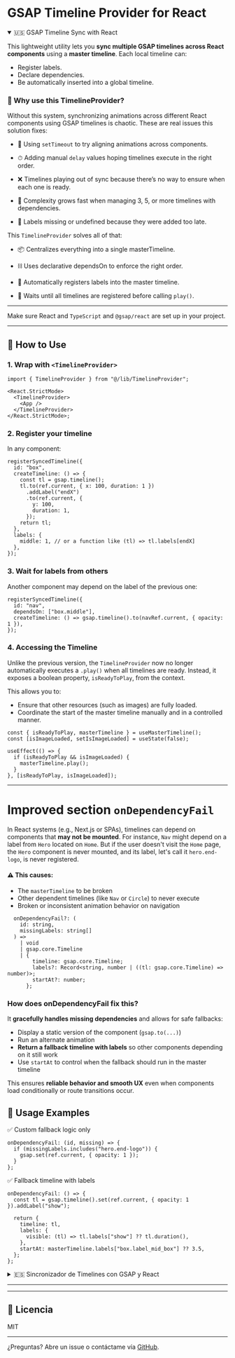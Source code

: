 # GSAP Timeline Provider for React

<details open>
<summary>🇺🇸 GSAP Timeline Sync with React
</summary>

This lightweight utility lets you **sync multiple GSAP timelines across React components** using a **master timeline**. Each local timeline can:

- Register labels.
- Declare dependencies.
- Be automatically inserted into a global timeline.

### 🧠 Why use this TimelineProvider?

Without this system, synchronizing animations across different React components using GSAP timelines is chaotic. These are real issues this solution fixes:

- 🔁 Using `setTimeout` to try aligning animations across components.

- ⏱ Adding manual `delay` values hoping timelines execute in the right order.

- ❌ Timelines playing out of sync because there’s no way to ensure when each one is ready.

- 🤯 Complexity grows fast when managing 3, 5, or more timelines with dependencies.

- 🐛 Labels missing or undefined because they were added too late.

This `TimelineProvider` solves all of that:

- 📦 Centralizes everything into a single masterTimeline.

- ⛓ Uses declarative dependsOn to enforce the right order.

- 🔖 Automatically registers labels into the master timeline.

- 🤝 Waits until all timelines are registered before calling `play()`.

---

Make sure React and `TypeScript` and `@gsap/react` are set up in your project.

---

## 🧩 How to Use

### 1. Wrap with `<TimelineProvider>`

```tsx
import { TimelineProvider } from "@/lib/TimelineProvider";

<React.StrictMode>
  <TimelineProvider>
    <App />
  </TimelineProvider>
</React.StrictMode>;
```

### 2. Register your timeline

In any component:

```tsx
registerSyncedTimeline({
  id: "box",
  createTimeline: () => {
    const tl = gsap.timeline();
    tl.to(ref.current, { x: 100, duration: 1 })
      .addLabel("endX")
      .to(ref.current, {
        y: 100,
        duration: 1,
      });
    return tl;
  },
  labels: {
    middle: 1, // or a function like (tl) => tl.labels[endX]
  },
});
```

### 3. Wait for labels from others

Another component may depend on the label of the previous one:

```tsx
registerSyncedTimeline({
  id: "nav",
  dependsOn: ["box.middle"],
  createTimeline: () => gsap.timeline().to(navRef.current, { opacity: 1 }),
});
```

### 4. Accessing the Timeline

Unlike the previous version, the `TimelineProvider` now no longer automatically executes a `.play()` when all timelines are ready. Instead, it exposes a boolean property, `isReadyToPlay`, from the context.

This allows you to:

- Ensure that other resources (such as images) are fully loaded.
- Coordinate the start of the master timeline manually and in a controlled manner.

```tsx
const { isReadyToPlay, masterTimeline } = useMasterTimeline();
const [isImageLoaded, setIsImageLoaded] = useState(false);

useEffect(() => {
  if (isReadyToPlay && isImageLoaded) {
    masterTimeline.play();
  }
}, [isReadyToPlay, isImageLoaded]);
```

---

# Improved section `onDependencyFail`

In React systems (e.g., Next.js or SPAs), timelines can depend on components that **may not be mounted**. For instance, `Nav` might depend on a label from `Hero` located on `Home`. But if the user doesn't visit the `Home` page, the `Hero` component is never mounted, and its label, let's call it `hero.end-logo`, is never registered.

#### ⚠️ This causes:

- The `masterTimeline` to be broken
- Other dependent timelines (like `Nav` or `Circle`) to never execute
- Broken or inconsistent animation behavior on navigation

```tsx
  onDependencyFail?: (
    id: string,
    missingLabels: string[]
  ) =>
    | void
    | gsap.core.Timeline
    | {
        timeline: gsap.core.Timeline;
        labels?: Record<string, number | ((tl: gsap.core.Timeline) => number)>;
        startAt?: number;
      };
```

### How does onDependencyFail fix this?

It **gracefully handles missing dependencies** and allows for safe fallbacks:

- Display a static version of the component (`gsap.to(...)`)
- Run an alternate animation
- **Return a fallback timeline with labels** so other components depending on it still work
- Use `startAt` to control when the fallback should run in the master timeline

This ensures **reliable behavior and smooth UX** even when components load conditionally or route transitions occur.

## 🧪 Usage Examples

✅ Custom fallback logic only

```tsx
onDependencyFail: (id, missing) => {
  if (missingLabels.includes("hero.end-logo")) {
    gsap.set(ref.current, { opacity: 1 });
  }
};
```

✅ Fallback timeline with labels

```tsx
onDependencyFail: () => {
  const tl = gsap.timeline().set(ref.current, { opacity: 1 }).addLabel("show");

  return {
    timeline: tl,
    labels: {
      visible: (tl) => tl.labels["show"] ?? tl.duration(),
    },
    startAt: masterTimeline.labels["box.label_mid_box"] ?? 3.5,
  };
};
```

</details>

<details>
  <summary>🇪🇸 Sincronizador de Timelines con GSAP y React </summary>

Este proyecto te permite **sincronizar múltiples animaciones (Timelines)** creadas en distintos componentes React usando un **timeline maestro**. Las animaciones se agregan de forma secuencial o con dependencias mediante etiquetas (`labels`) gestionadas automáticamente.

### 🧠 ¿Por qué usar este TimelineProvider?

✅ Problemas que resuelve

Sin este sistema, sincronizar animaciones entre componentes React que contienen líneas de tiempo GSAP puede ser una pesadilla. Estas son algunas de las situaciones frustrantes que soluciona:

- 🔁 Tener que usar `setTimeout` para intentar alinear animaciones entre componentes.

- ⏱ Usar `delay` manual en cada timeline esperando que el orden sea correcto.

- ❌ Las animaciones se ejecutaban fuera de orden porque no existía una forma clara de coordinar cuándo estaba disponible cada timeline.

- 🤯 La complejidad aumenta drásticamente al tener 3, 5 o más componentes con relaciones dependientes entre sus animaciones.

- 🐛 Tener que adivinar el momento en el que una etiqueta estaba disponible.

Este `TimelineProvider` resuelve todo eso:

- 📦 Centraliza la lógica en una sola masterTimeline.

- ⛓ Usa dependencias declarativas (dependsOn) para asegurar el orden correcto.

- 🔖 Permite registrar etiquetas (labels) automáticamente en la línea de tiempo maestra.

- 🤝 Espera hasta que todas las animaciones estén registradas antes de hacer `play()`.

---

Asegúrate de tener React y `TypeScript` y `@gsap/react`.

---

## 🧩 Uso

### 1. Crea tu Provider

Envuelve tu app con el `<TimelineProvider />`:

```tsx
import { TimelineProvider } from "@/lib/TimelineProvider";

<React.StrictMode>
  <TimelineProvider>
    <App />
  </TimelineProvider>
</React.StrictMode>;
```

### 2. Registra tu timeline

En cualquier componente:

```tsx
import { useGSAP } from "@gsap/react";
import { useMasterTimeline } from "@/lib/TimelineProvider";

useGSAP(() => {
  registerSyncedTimeline({
    id: "box",
    createTimeline: () => {
      const tl = gsap.timeline();
      tl.to(ref.current, { x: 100, duration: 1 })
        .addLabel("endX")
        .to(ref.current, {
          y: 100,
          duration: 1,
        });
      return tl;
    },
    labels: {
      middle: 1, // o usar: (tl) => tl.labels[endX], para obtener tiempo dinámico
    },
  });
}, []);
```

### 3. Crear dependencias con etiquetas

Otro componente puede depender de la etiqueta del anterior:

```tsx
registerSyncedTimeline({
  id: "nav",
  dependsOn: ["box.middle"],
  createTimeline: () => gsap.timeline().to(navRef.current, { opacity: 1 }),
});
```

El timeline de `nav` no se ejecutará hasta que `box.middle` haya sido registrado.

### 4. Acceder a la timeline

A diferencia de la versión anterior, ahora el `TimelineProvider` no hace `.play()` automáticamente cuando todas las líneas de tiempo están listas. En su lugar, expone una propiedad booleana `isReadyToPlay` desde el contexto.

Esto te permite:

- Asegurarte de que otros recursos (como imágenes) estén completamente cargados.
- Coordinar el inicio del masterTimeline de forma manual y controlada.

```tsx
const { isReadyToPlay, masterTimeline } = useMasterTimeline();
const [isImageLoaded, setIsImageLoaded] = useState(false);

useEffect(() => {
  if (isReadyToPlay && isImageLoaded) {
    masterTimeline.play();
  }
}, [isReadyToPlay, isImageLoaded]);
```

---

# Sección mejorada `onDependencyFail`

En sistemas React (como Next.js o SPA con rutas), puedes tener animaciones sincronizadas que dependen de componentes condicionales. Por ejemplo, una animación en el componente `Nav` puede depender de una etiqueta de la animación `Hero` que se encuentra en `Home`. Pero si el usuario no visita la página `Home`, `Hero` nunca se monta, y su etiqueta, llamemosla por ejemplo `hero.end-logo`, nunca se registra.

#### ⚠️ Esto provoca:

- Que la `masterTimeline` quede rota
- Que animaciones dependientes (como `Nav` o las que depneden de `Nav`) nunca se ejecuten
- Que toda la experiencia quede inconsistente o rota al volver a una ruta anterior
- Cuando una dependencia no se encuentra (por ejemplo, al cambiar de ruta), puedes manejar el caso usando la propiedad `onDependencyFail` en `registerSyncedTimeline`.

```tsx
  onDependencyFail?: (
    id: string,
    missingLabels: string[]
  ) =>
    | void
    | gsap.core.Timeline
    | {
        timeline: gsap.core.Timeline;
        labels?: Record<string, number | ((tl: gsap.core.Timeline) => number)>;
        startAt?: number;
      };
```

### ¿Cómo lo soluciona onDependencyFail?

Permite interceptar ese error de dependencia y ejecutar una alternativa segura.

**Puedes:**

- Mostrar una versión mínima del componente (por ejemplo, con `gsap.to(...)`)
- Ejecutar una animación alternativa
- Retornar una nueva timeline con etiquetas, manteniendo la sincronización con otros componentes dependientes
- Controlar el momento exacto (startAt) en que se ejecuta la fallback timeline

Esto te permite mantener la integridad visual y funcional incluso si cambian las rutas o condiciones de renderizado dinámico.

## 🧪 Ejemplos de uso

✅ Solo lógica personalizada

```tsx
onDependencyFail: (id, missing) => {
  if (missingLabels.includes("hero.end-logo")) {
    gsap.set(ref.current, { opacity: 1 });
  }
};
```

✅ Timeline alternativa con etiquetas

```tsx
onDependencyFail: () => {
  const tl = gsap.timeline().set(ref.current, { opacity: 1 }).addLabel("show");

  return {
    timeline: tl,
    labels: {
      visible: (tl) => tl.labels["show"] ?? tl.duration(),
    },
    startAt: masterTimeline.labels["box.label_mid_box"] ?? 3.5,
  };
};
```

</details>

---

---

## 🪪 Licencia

MIT

---

¿Preguntas? Abre un issue o contáctame vía [GitHub](https://github.com/cpiocova).

